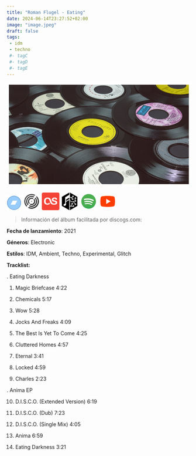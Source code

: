 ```yaml
---
title: "Roman Flugel - Eating"
date: 2024-06-14T23:27:52+02:00
image: "image.jpeg"
draft: false
tags:
 - idm
 - techno
 #- tagC
 #- tagD
 #- tagE
---
```

![cover](image.jpeg (Roman Flugel - Eating))
 
[![bandcamp](../links/svg/bandcamp.png (bandcamp))]()
[![discogs](../links/svg/discogs.png (discogs))](https://www.discogs.com/master/2134222)
[![lastfm](../links/svg/lastfm.png (lastfm))]()
[![musicbrainz](../links/svg/musicbrainz.png (musicbrainz))](https://musicbrainz.org/release/890017b5-807e-4be0-a527-c9ecff94ec23)
[![spotify](../links/svg/spotify.png (putify))](https://open.spotify.com/album/34yHPIYA4aNxsaDjzwG7zW)
[![youtube](../links/svg/youtube.png (youtube))](https://www.youtube.com/playlist?list=PLow8O9Lc3srSmi4Pomce746CX38mYVdnf)
 
> Información del álbum facilitada por discogs.com:

**Fecha de lanzamiento**: 2021

**Géneros**: Electronic

**Estilos**: IDM, Ambient, Techno, Experimental, Glitch

**Tracklist:**

  . Eating Darkness    

  1. Magic Briefcase    4:22

  2. Chemicals    5:17

  3. Wow    5:28

  4. Jocks And Freaks    4:09

  5. The Best Is Yet To Come    4:25

  6. Cluttered Homes    4:57

  7. Eternal    3:41

  8. Locked    4:59

  9. Charles    2:23

  . Anima EP    

  10. D.I.S.C.O. (Extended Version)    6:19

  11. D.I.S.C.O. (Dub)    7:23

  12. D.I.S.C.O. (Single Mix)    4:05

  13. Anima    6:59

  14. Eating Darkness    3:21

